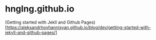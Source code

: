 # hnglng.github.io

(Getting started with Jekll and Github Pages)[https://aleksandrhovhannisyan.github.io/blog/dev/getting-started-with-jekyll-and-github-pages/]

